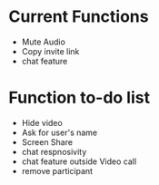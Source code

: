 # Current Functions
* Mute Audio
* Copy invite link
* chat feature

# Function to-do list
* Hide video
* Ask for user's name
* Screen Share
* chat respnosivity
* chat feature outside Video call
* remove participant
